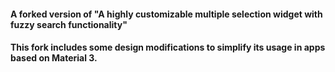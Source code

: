#### A forked version of "A highly customizable multiple selection widget with fuzzy search functionality"
#### This fork includes some design modifications to simplify its usage in apps based on Material 3.

